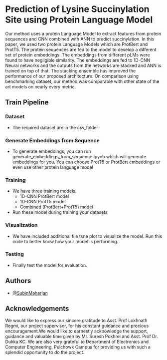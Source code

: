 # Prediction of Lysine Succinylation Site using Protein Language Model
Our method uses a protein Language Model to extract features from protein sequences and CNN combined with ANN to predict succinylation. In this paper, we used two protein Language Models which are ProtBert and ProtT5. The protein sequences are fed to the model to develop a different set of protein embeddings. The embeddings from different pLMs were found to have negligible similarity. The embeddings are fed to 1D-CNN Neural networks and the outputs from the networks are stacked and ANN is trained on top of that. The stacking ensemble has improved the performance of our proposed architecture. On comparison using benchmarking dataset, our method was comparable with other state of the art models on nearly every metric.

## Train Pipeline

### Dataset
- The required dataset are in the csv_folder

### Generate Embeddings from Sequence
- To generate embeddings, you can run generate_embeddings_from_sequence.ipynb which will generate embeddings for you. You can choose ProtT5 or ProtBert embeddings or even use other protein language model

### Training
- We have three training models.
    - 1D-CNN ProtBert model
    - 1D-CNN ProtT5 model
    - Combined (ProtBert+ProtT5) model
- Run these model during training your datasets

### Visualization
- We have included additional file tsne plot to visualize the model. Run this code to better know how your model is performing.

### Testing
- Finally test the model for evaluation. 

## Authors
- [@SubinMaharjan](https://github.com/SubinMaharjan)


## Acknowledgements

We would like to express our sincere gratitude to Asst. Prof Lokhnath Regmi, our project supervisor, for his constant guidance and precious encouragement.We would like to earnestly acknowledge the support, guidance and valuable time given by Mr. Suresh Pokhrel and Asst. Prof Dr. Dukka KC. We are also very grateful to Department of Electronics and Computer Engineering, Pulchowk Campus for providing us with such a splendid opportunity to do the project.
